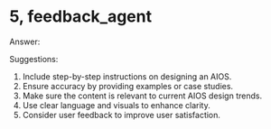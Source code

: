 # 5, feedback_agent

Answer: 

Suggestions:
1. Include step-by-step instructions on designing an AIOS.
2. Ensure accuracy by providing examples or case studies.
3. Make sure the content is relevant to current AIOS design trends.
4. Use clear language and visuals to enhance clarity.
5. Consider user feedback to improve user satisfaction.

